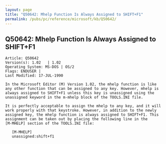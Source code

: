 ```yaml
---
layout: page
title: "Q50642: Mhelp Function Is Always Assigned to SHIFT+F1"
permalink: /pubs/pc/reference/microsoft/kb/Q50642/
---
```


## Q50642: Mhelp Function Is Always Assigned to SHIFT+F1

	Article: Q50642
	Version(s): 1.02   | 1.02
	Operating System: MS-DOS | OS/2
	Flags: ENDUSER |
	Last Modified: 17-JUL-1990
	
	In the Microsoft Editor (M) Version 1.02, the mhelp function is like
	any other function that can be assigned to any key. However, mhelp is
	always assigned to SHIFT+F1 unless this key is unassigned using the
	unassigned keyword in the m-mhelp block of the TOOLS.INI file.
	
	It is perfectly acceptable to assign the mhelp to any key, and it will
	work properly with that keystroke. However, in addition to the newly
	assigned key, the mhelp function is always assigned to SHIFT+F1. This
	assignment can be taken out by placing the following line in the
	[M-MHELP] section of the TOOLS.INI file:
	
	   [M-MHELP]
	   unassigned:shift+f1

